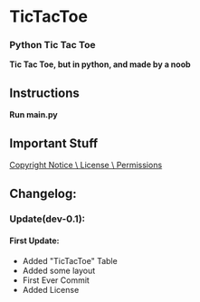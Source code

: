 # TicTacToe
### Python Tic Tac Toe
**Tic Tac Toe, but in python, and made by a noob**
## Instructions
**Run main.py**
## Important Stuff
[Copyright Notice \ License \ Permissions](https://github.com/ultraflame4/TicTacToe/blob/master/LICENSE)
## Changelog:
### Update(dev-0.1):
#### First Update:
- Added "TicTacToe" Table
- Added some layout
- First Ever Commit
- Added License
